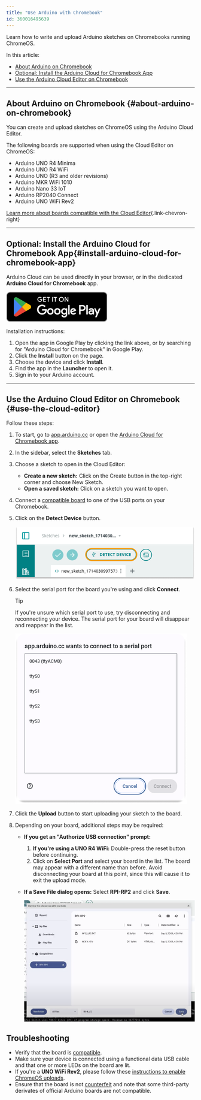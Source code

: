 ```yaml
---
title: "Use Arduino with Chromebook"
id: 360016495639
---
```


Learn how to write and upload Arduino sketches on Chromebooks running ChromeOS.

In this article:

* [About Arduino on Chromebook](#about-arduino-on-chromebook)
* [Optional: Install the Arduino Cloud for Chromebook App](#install-arduino-cloud-for-chromebook-app)
* [Use the Arduino Cloud Editor on Chromebook](#use-the-cloud-editor)

---

## About Arduino on Chromebook {#about-arduino-on-chromebook}

You can create and upload sketches on ChromeOS using the Arduino Cloud Editor.

The following boards are supported when using the Cloud Editor on ChromeOS:

* Arduino UNO R4 Minima
* Arduino UNO R4 WiFi
* Arduino UNO (R3 and older revisions)
* Arduino MKR WiFi 1010
* Arduino Nano 33 IoT
* Arduino RP2040 Connect
* Arduino UNO WiFi Rev2

[Learn more about boards compatible with the Cloud Editor](https://support.arduino.cc/hc/en-us/articles/360014779899-Boards-compatible-with-the-Web-Editor){.link-chevron-right}

---

## Optional: Install the Arduino Cloud for Chromebook App{#install-arduino-cloud-for-chromebook-app}

Arduino Cloud can be used directly in your browser, or in the dedicated **Arduino Cloud for Chromebook** app.

[![](img/GetItOnGooglePlay_Badge_Web_color_English.png)](https://play.google.com/store/apps/details?id=cc.arduino.create_editor)

Installation instructions:

1. Open the app in Google Play by clicking the link above, or by searching for "Arduino Cloud for Chromebook" in Google Play.
2. Click the **Install** button on the page.
3. Choose the device and click **Install**.
4. Find the app in the **Launcher** to open it.
5. Sign in to your Arduino account.

---

## Use the Arduino Cloud Editor on Chromebook {#use-the-cloud-editor}

Follow these steps:

1. To start, go to [app.arduino.cc](https://app.arduino.cc/) or open the [Arduino Cloud for Chromebook app](https://play.google.com/store/apps/details?id=cc.arduino.create_editor).

1. In the sidebar, select the **Sketches** tab.

1. Choose a sketch to open in the Cloud Editor:

   * **Create a new sketch:** Click on the Create button in the top-right corner and choose New Sketch.
   * **Open a saved sketch:** Click on a sketch you want to open.

1. Connect a [compatible board](https://support.arduino.cc/hc/en-us/articles/360014779899#chromebook) to one of the USB ports on your Chromebook.

1. Click on the **Detect Device** button.

   ![The Detect Device button.](img/detect-device-button.png)

1. Select the serial port for the board you're using and click **Connect**.

   > [!TIP]
   > If you're unsure which serial port to use, try disconnecting and reconnecting your device. The serial port for your board will disappear and reappear in the list.

   ![ChromeOS serial port selection prompt with the text "app.arduino.cc wants to connect to a serial port"](img/allow.png)

1. Click the **Upload** button to start uploading your sketch to the board.

1. Depending on your board, additional steps may be required:

   * **If you get an "Authorize USB connection" prompt:**
     1. **If you're using a UNO R4 WiFi:** Double-press the reset button before continuing.
     1. Click on **Select Port** and select your board in the list. The board may appear with a different name than before. Avoid disconnecting your board at this point, since this will cause it to exit the upload mode.

   * **If a Save File dialog opens:** Select **RPI-RP2** and click **Save**.

     ![Saving the sketch to the RP2040 mass storage device.](img/rp2040-save-file.png)

## Troubleshooting

* Verify that the board is [compatible](https://support.arduino.cc/hc/en-us/articles/360014779899-Boards-compatible-with-the-Web-Editor).
* Make sure your device is connected using a functional data USB cable and that one or more LEDs on the board are lit.
* If you're a **UNO WiFi Rev2**, please follow these [instructions to enable ChromeOS uploads](https://docs.arduino.cc/tutorials/uno-wifi-rev2/uno-wifi-r2-chromebook-installation).
* Ensure that the board is not [counterfeit](https://support.arduino.cc/hc/en-us/articles/360020652100-How-to-spot-a-counterfeit-Arduino) and note that some third-party derivates of official Arduino boards are not compatible.
